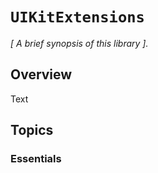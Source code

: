 # ``UIKitExtensions``

_[ A brief synopsis of this library ]._

## Overview

<!--@START_MENU_TOKEN@-->Text<!--@END_MENU_TOKEN@-->

## Topics

### Essentials


